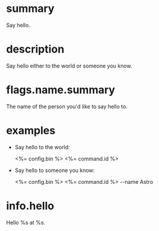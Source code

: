 # summary

Say hello.

# description

Say hello either to the world or someone you know.

# flags.name.summary

The name of the person you'd like to say hello to.

# examples

- Say hello to the world:

  <%= config.bin %> <%= command.id %>

- Say hello to someone you know:

  <%= config.bin %> <%= command.id %> --name Astro

# info.hello

Hello %s at %s.
